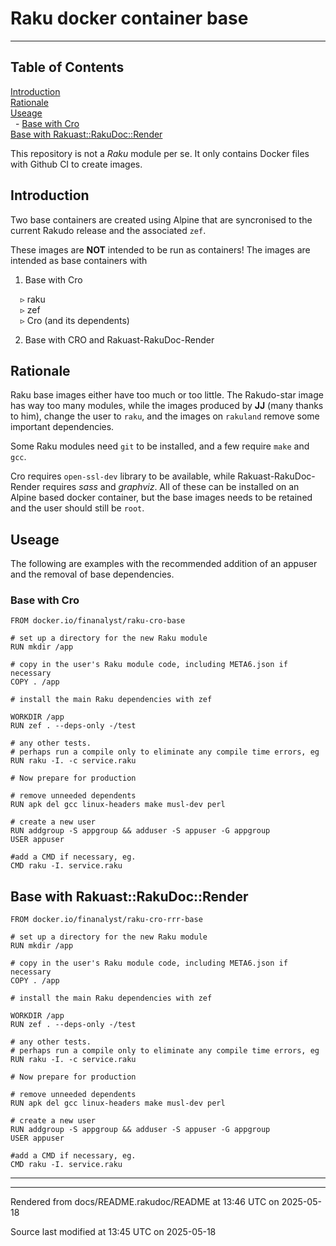 
# Raku docker container base

----

## Table of Contents

<a href="#Introduction">Introduction</a>   
<a href="#Rationale">Rationale</a>   
<a href="#Useage">Useage</a>   
&nbsp;&nbsp;- <a href="#Base_with_Cro">Base with Cro</a>   
<a href="#Base_with_Rakuast::RakuDoc::Render">Base with Rakuast::RakuDoc::Render</a>   


<span class="para" id="e3d0f66"></span>This repository is not a *Raku* module per se. It only contains Docker files with Github CI to create images. 

<div id="Introduction"></div>

## Introduction
<span class="para" id="3cf8b77"></span>Two base containers are created using Alpine that are syncronised to the current Rakudo release and the associated `zef`. 

<span class="para" id="7588534"></span>These images are **NOT** intended to be run as containers! The images are intended as base containers with 



1. Base with Cro  



&nbsp;&nbsp;&nbsp;&nbsp;▹ raku  
&nbsp;&nbsp;&nbsp;&nbsp;▹ zef  
&nbsp;&nbsp;&nbsp;&nbsp;▹ Cro (and its dependents)  


2. Base with CRO and Rakuast-RakuDoc-Render  

<div id="Rationale"></div>

## Rationale
<span class="para" id="ae511e0"></span>Raku base images either have too much or too little. The Rakudo-star image has way too many modules, while the images produced by **JJ** (many thanks to him), change the user to `raku`, and the images on `rakuland` remove some important dependencies. 

<span class="para" id="0cc7af4"></span>Some Raku modules need `git` to be installed, and a few require `make` and `gcc`. 

<span class="para" id="cdd5615"></span>Cro requires `open-ssl-dev` library to be available, while Rakuast-RakuDoc-Render requires *sass* and *graphviz*. All of these can be installed on an Alpine based docker container, but the base images needs to be retained and the user should still be `root`. 

<div id="Useage"></div>

## Useage
<span class="para" id="e7b2fc9"></span>The following are examples with the recommended addition of an appuser and the removal of base dependencies. 


<div id="Base with Cro"></div><div id="Base_with_Cro"></div>

### Base with Cro

```
FROM docker.io/finanalyst/raku-cro-base

# set up a directory for the new Raku module
RUN mkdir /app

# copy in the user's Raku module code, including META6.json if necessary
COPY . /app

# install the main Raku dependencies with zef

WORKDIR /app
RUN zef . --deps-only -/test

# any other tests.
# perhaps run a compile only to eliminate any compile time errors, eg
RUN raku -I. -c service.raku

# Now prepare for production

# remove unneeded dependents
RUN apk del gcc linux-headers make musl-dev perl

# create a new user
RUN addgroup -S appgroup && adduser -S appuser -G appgroup
USER appuser

#add a CMD if necessary, eg.
CMD raku -I. service.raku
```

<div id="Base with Rakuast::RakuDoc::Render"></div><div id="Base_with_Rakuast::RakuDoc::Render"></div>

## Base with Rakuast::RakuDoc::Render

```
FROM docker.io/finanalyst/raku-cro-rrr-base

# set up a directory for the new Raku module
RUN mkdir /app

# copy in the user's Raku module code, including META6.json if necessary
COPY . /app

# install the main Raku dependencies with zef

WORKDIR /app
RUN zef . --deps-only -/test

# any other tests.
# perhaps run a compile only to eliminate any compile time errors, eg
RUN raku -I. -c service.raku

# Now prepare for production

# remove unneeded dependents
RUN apk del gcc linux-headers make musl-dev perl

# create a new user
RUN addgroup -S appgroup && adduser -S appuser -G appgroup
USER appuser

#add a CMD if necessary, eg.
CMD raku -I. service.raku
```



----

----

Rendered from docs/README.rakudoc/README at 13:46 UTC on 2025-05-18

Source last modified at 13:45 UTC on 2025-05-18

